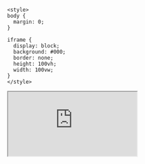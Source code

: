 <!DOCTYPE html>
<html lang="en">
  <head>
    <meta charset="UTF-8">
    <meta name="viewport" content="width=device-width, initial-scale=1.0">
    <meta http-equiv="X-UA-Compatible" content="ie=edge">
    <title>Calculadora de Pensión</title>

    <style>
    body {
      margin: 0;
    }

    iframe {
      display: block;
      background: #000;
      border: none;
      height: 100vh;
      width: 100vw;
    }
    </style>

  </head>
  <body>
    <iframe src="https://share.streamlit.io/realblockchain/calculadora-de-pension/main_app.py">
        Your browser doesn't support iframes
    </iframe>
  </body>
</html>

